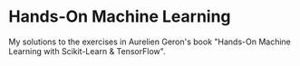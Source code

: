 # Hands-On Machine Learning
My solutions to the exercises in Aurelien Geron's book "Hands-On Machine Learning with Scikit-Learn &amp; TensorFlow".
